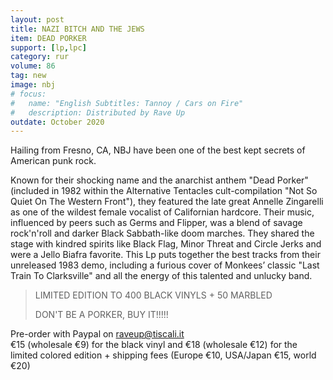 ```yaml
---
layout: post
title: NAZI BITCH AND THE JEWS
item: DEAD PORKER
support: [lp,lpc]
category: rur
volume: 86
tag: new
image: nbj
# focus:
#   name: "English Subtitles: Tannoy / Cars on Fire"
#   description: Distributed by Rave Up
outdate: October 2020
---
```


Hailing from Fresno, CA, NBJ have been one of the best kept secrets of American punk rock.

Known for their shocking name and the anarchist anthem "Dead Porker" (included in 1982 within the Alternative Tentacles cult-compilation "Not So Quiet On The Western Front"), they featured the late great Annelle Zingarelli as one of the wildest female vocalist of Californian hardcore. Their music, influenced by peers such as Germs and Flipper, was a blend of savage rock'n'roll and darker Black Sabbath-like doom marches. They shared the stage with kindred spirits like Black Flag, Minor Threat and Circle Jerks and were a Jello Biafra favorite. This Lp puts together the best tracks from their unreleased 1983 demo, including a furious cover of Monkees’ classic "Last Train To Clarksville" and all the energy of this talented and unlucky band.

> LIMITED EDITION TO 400 BLACK VINYLS + 50 MARBLED
>
> DON'T BE A PORKER, BUY IT!!!!!

Pre-order with Paypal on raveup@tiscali.it<br>
€15 (wholesale €9) for the black vinyl and €18 (wholesale €12) for the limited colored edition + shipping fees (Europe €10, USA/Japan €15, world €20)
